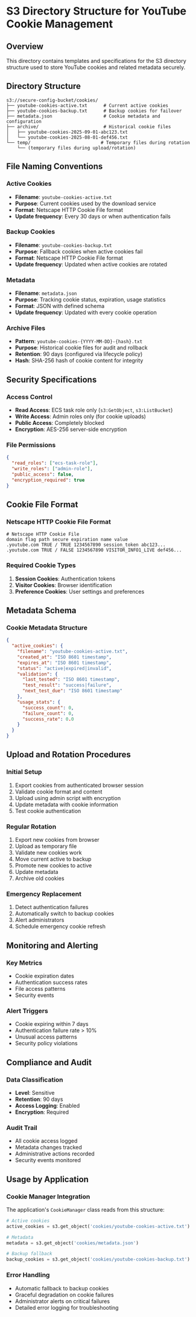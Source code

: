# S3 Directory Structure for YouTube Cookie Management

## Overview

This directory contains templates and specifications for the S3 directory structure used to store YouTube cookies and related metadata securely.

## Directory Structure

```text
s3://secure-config-bucket/cookies/
├── youtube-cookies-active.txt      # Current active cookies
├── youtube-cookies-backup.txt      # Backup cookies for failover
├── metadata.json                   # Cookie metadata and configuration
├── archive/                        # Historical cookie files
│   ├── youtube-cookies-2025-09-01-abc123.txt
│   └── youtube-cookies-2025-08-01-def456.txt
└── temp/                          # Temporary files during rotation
    └── (temporary files during upload/rotation)
```

## File Naming Conventions

### Active Cookies

- **Filename**: `youtube-cookies-active.txt`
- **Purpose**: Current cookies used by the download service
- **Format**: Netscape HTTP Cookie File format
- **Update frequency**: Every 30 days or when authentication fails

### Backup Cookies

- **Filename**: `youtube-cookies-backup.txt`
- **Purpose**: Fallback cookies when active cookies fail
- **Format**: Netscape HTTP Cookie File format
- **Update frequency**: Updated when active cookies are rotated

### Metadata

- **Filename**: `metadata.json`
- **Purpose**: Tracking cookie status, expiration, usage statistics
- **Format**: JSON with defined schema
- **Update frequency**: Updated with every cookie operation

### Archive Files

- **Pattern**: `youtube-cookies-{YYYY-MM-DD}-{hash}.txt`
- **Purpose**: Historical cookie files for audit and rollback
- **Retention**: 90 days (configured via lifecycle policy)
- **Hash**: SHA-256 hash of cookie content for integrity

## Security Specifications

### Access Control

- **Read Access**: ECS task role only (`s3:GetObject`, `s3:ListBucket`)
- **Write Access**: Admin roles only (for cookie uploads)
- **Public Access**: Completely blocked
- **Encryption**: AES-256 server-side encryption

### File Permissions

```json
{
  "read_roles": ["ecs-task-role"],
  "write_roles": ["admin-role"], 
  "public_access": false,
  "encryption_required": true
}
```

## Cookie File Format

### Netscape HTTP Cookie File Format

```text
# Netscape HTTP Cookie File
domain flag path secure expiration name value
.youtube.com TRUE / TRUE 1234567890 session_token abc123...
.youtube.com TRUE / FALSE 1234567890 VISITOR_INFO1_LIVE def456...
```

### Required Cookie Types

1. **Session Cookies**: Authentication tokens
2. **Visitor Cookies**: Browser identification
3. **Preference Cookies**: User settings and preferences

## Metadata Schema

### Cookie Metadata Structure

```json
{
  "active_cookies": {
    "filename": "youtube-cookies-active.txt",
    "created_at": "ISO 8601 timestamp",
    "expires_at": "ISO 8601 timestamp", 
    "status": "active|expired|invalid",
    "validation": {
      "last_tested": "ISO 8601 timestamp",
      "test_result": "success|failure",
      "next_test_due": "ISO 8601 timestamp"
    },
    "usage_stats": {
      "success_count": 0,
      "failure_count": 0,
      "success_rate": 0.0
    }
  }
}
```

## Upload and Rotation Procedures

### Initial Setup

1. Export cookies from authenticated browser session
2. Validate cookie format and content
3. Upload using admin script with encryption
4. Update metadata with cookie information
5. Test cookie authentication

### Regular Rotation

1. Export new cookies from browser
2. Upload as temporary file
3. Validate new cookies work
4. Move current active to backup
5. Promote new cookies to active
6. Update metadata
7. Archive old cookies

### Emergency Replacement

1. Detect authentication failures
2. Automatically switch to backup cookies
3. Alert administrators
4. Schedule emergency cookie refresh

## Monitoring and Alerting

### Key Metrics

- Cookie expiration dates
- Authentication success rates
- File access patterns
- Security events

### Alert Triggers

- Cookie expiring within 7 days
- Authentication failure rate > 10%
- Unusual access patterns
- Security policy violations

## Compliance and Audit

### Data Classification

- **Level**: Sensitive
- **Retention**: 90 days
- **Access Logging**: Enabled
- **Encryption**: Required

### Audit Trail

- All cookie access logged
- Metadata changes tracked
- Administrative actions recorded
- Security events monitored

## Usage by Application

### Cookie Manager Integration

The application's `CookieManager` class reads from this structure:

```python
# Active cookies
active_cookies = s3.get_object('cookies/youtube-cookies-active.txt')

# Metadata
metadata = s3.get_object('cookies/metadata.json')

# Backup fallback
backup_cookies = s3.get_object('cookies/youtube-cookies-backup.txt')
```

### Error Handling

- Automatic fallback to backup cookies
- Graceful degradation on cookie failures
- Administrator alerts on critical failures
- Detailed error logging for troubleshooting
